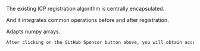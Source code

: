 The existing ICP registration algorithm is centrally encapsulated.

And it integrates common operations before and after registration.

Adapts numpy arrays. 

  ```python  
After clicking on the GitHub Sponsor button above, you will obtain access permissions to my private code repository ( https://github.com/slowlon/my_code_bar ) to view this blog code. By searching the code number of this blog, you can find the code you need, code number is: 2024020309574671073
  ```  
